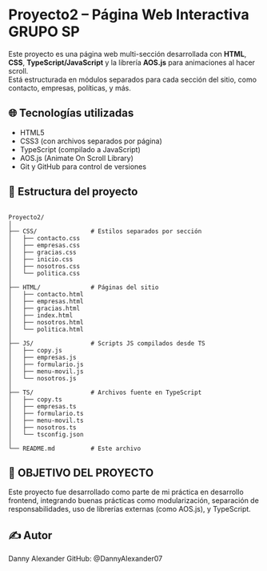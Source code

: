 # Proyecto2 – Página Web Interactiva GRUPO SP

Este proyecto es una página web multi-sección desarrollada con **HTML**, **CSS**, **TypeScript/JavaScript** y la librería **AOS.js** para animaciones al hacer scroll.  
Está estructurada en módulos separados para cada sección del sitio, como contacto, empresas, políticas, y más.

## 🌐 Tecnologías utilizadas

- HTML5
- CSS3 (con archivos separados por página)
- TypeScript (compilado a JavaScript)
- AOS.js (Animate On Scroll Library)
- Git y GitHub para control de versiones

## 🧩 Estructura del proyecto

```plaintext

Proyecto2/
│
├── CSS/               # Estilos separados por sección
│   ├── contacto.css
│   ├── empresas.css
│   ├── gracias.css
│   ├── inicio.css
│   ├── nosotros.css
│   └── politica.css
│
├── HTML/              # Páginas del sitio
│   ├── contacto.html
│   ├── empresas.html
│   ├── gracias.html
│   ├── index.html
│   ├── nosotros.html
│   └── politica.html          
│
├── JS/                # Scripts JS compilados desde TS
│   ├── copy.js
│   ├── empresas.js
│   ├── formulario.js
│   ├── menu-movil.js
│   └── nosotros.js
│
├── TS/                # Archivos fuente en TypeScript
│   ├── copy.ts
│   ├── empresas.ts
│   ├── formulario.ts
│   ├── menu-movil.ts
│   ├── nosotros.ts
│   └── tsconfig.json
│
└── README.md          # Este archivo
```


## 📌 OBJETIVO DEL PROYECTO
Este proyecto fue desarrollado como parte de mi práctica en desarrollo frontend, integrando buenas prácticas como modularización, separación de responsabilidades, uso de librerías externas (como AOS.js), y TypeScript.

## ✍️ Autor
Danny Alexander
GitHub: @DannyAlexander07
